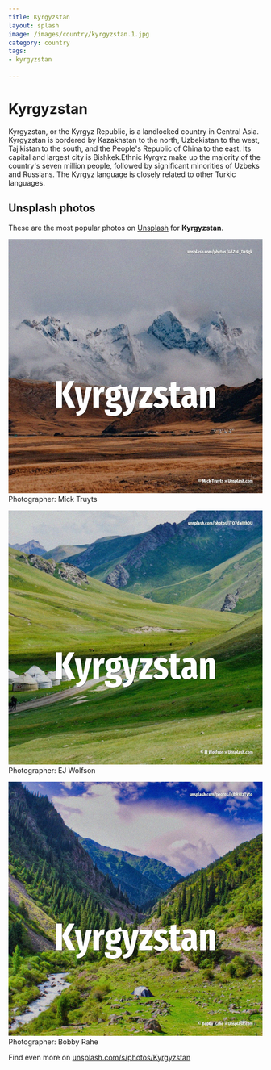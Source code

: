 ```yaml
---
title: Kyrgyzstan
layout: splash
image: /images/country/kyrgyzstan.1.jpg
category: country
tags:
- kyrgyzstan

---
```

# Kyrgyzstan

Kyrgyzstan, or the Kyrgyz Republic, is a landlocked country in Central Asia. Kyrgyzstan is bordered by Kazakhstan to the north, Uzbekistan to the west, Tajikistan to the south,  and the People's Republic of China to the east. Its capital and largest city is Bishkek.Ethnic Kyrgyz make up the majority of the country's seven  million people, followed by significant minorities of Uzbeks and Russians. The Kyrgyz language is closely related to other Turkic languages.  

 
## Unsplash photos
These are the most popular photos on [Unsplash](https://unsplash.com) for **Kyrgyzstan**.
 
![Kyrgyzstan](/images/country/kyrgyzstan.1.jpg)
Photographer:  Mick Truyts
 
![Kyrgyzstan](/images/country/kyrgyzstan.2.jpg)
Photographer:  EJ Wolfson
 
![Kyrgyzstan](/images/country/kyrgyzstan.3.jpg)
Photographer:  Bobby Rahe
 
Find even more on [unsplash.com/s/photos/Kyrgyzstan](https://unsplash.com/s/photos/Kyrgyzstan)
 
